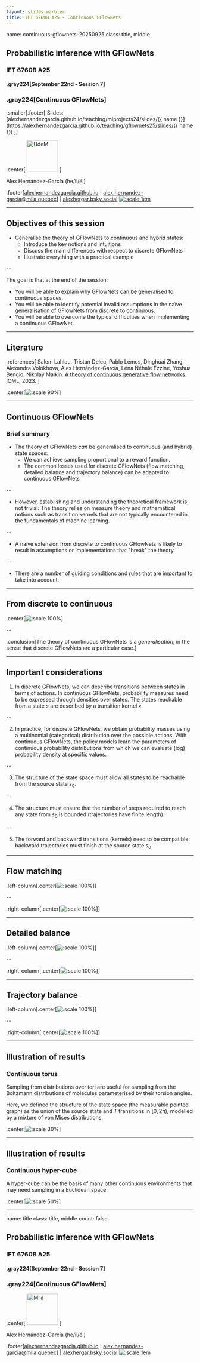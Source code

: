 ```yaml
---
layout: slides_warbler
title: IFT 6760B A25 - Continuous GFlowNets
---
```


name: continuous-gflownets-20250925
class: title, middle

## Probabilistic inference with GFlowNets
### IFT 6760B A25

#### .gray224[September 22nd - Session 7]
### .gray224[Continuous GFlowNets]

.smaller[.footer[
Slides: [alexhernandezgarcia.github.io/teaching/mlprojects24/slides/{{ name }}](https://alexhernandezgarcia.github.io/teaching/gflownets25/slides/{{ name }})
]]

.center[
<a href="http://www.umontreal.ca/"><img src="../../../assets/images/slides/logos/udem-white.png" alt="UdeM" style="height: 6em"></a>
]

Alex Hernández-García (he/il/él)

.footer[[alexhernandezgarcia.github.io](https://alexhernandezgarcia.github.io/) | [alex.hernandez-garcia@mila.quebec](mailto:alex.hernandez-garcia@mila.quebec)] | [alexhergar.bsky.social](https://bsky.app/profile/alexhergar.bsky.social) [![:scale 1em](../../../assets/images/slides/misc/bluesky.png)](https://bsky.app/profile/alexhergar.bsky.social)<br>

---

## Objectives of this session

- Generalise the theory of GFlowNets to continuous and hybrid states:
    - Introduce the key notions and intuitions
    - Discuss the main differences with respect to discrete GFlowNets
    - Illustrate everything with a practical example

--

The goal is that at the end of the session:
- You will be able to explain why GFlowNets can be generalised to continuous spaces.
- You will be able to identify potential invalid assumptions in the naïve generalisation of GFlowNets from discrete to continuous.
- You will be able to overcome the typical difficulties when implementing a continuous GFlowNet.

---

## Literature

.references[
Salem Lahlou, Tristan Deleu, Pablo Lemos, Dinghuai Zhang, Alexandra Volokhova, Alex Hernández-García, Léna Néhale Ezzine, Yoshua Bengio, Nikolay Malkin. [A theory of continuous generative flow networks](https://arxiv.org/abs/2301.12594). ICML, 2023.
]

.center[![:scale 90%](../../../assets/images/teaching/gflownets/continuous/paper.png)]

---

## Continuous GFlowNets
### Brief summary

- The theory of GFlowNets _can_ be generalised to continuous (and hybrid) state spaces:
    - We can achieve sampling proportional to a reward function.
    - The common losses used for discrete GFlowNets (flow matching, detailed balance and trajectory balance) can be adapted to continuous GFlowNets

--

- However, establishing and understanding the theoretical framework is not trivial: The theory relies on measure theory and mathematical notions such as transition kernels that are not typically encountered in the fundamentals of machine learning.

--

- A naïve extension from discrete to continuous GFlowNets is likely to result in assumptions or implementations that "break" the theory.

--

- There are a number of guiding conditions and rules that are important to take into account.

---

## From discrete to continuous

.center[![:scale 100%](../../../assets/images/teaching/gflownets/continuous/table_discrete_continuous.png)]

--

.conclusion[The theory of continuous GFlowNets is a _generalisation_, in the sense that discrete GFlowNets are a particular case.]

---

## Important considerations

1. In discrete GFlowNets, we can describe transitions between states in terms of actions. In continuous GFlowNets, probability measures need to be expressed through densities over states. The states reachable from a state $s$ are described by a transition kernel $\kappa$.

--

2. In practice, for discrete GFlowNets, we obtain probability masses using a multinomial (categorical) distribution over the possible actions. With continuous GFlowNets, the policy models learn the parameters of continuous probability distributions from which we can evaluate (log) probability density at specific values.

--

3. The structure of the state space must allow all states to be reachable from the source state $s_0$.

--

4. The structure must ensure that the number of steps required to reach any state from $s_0$ is bounded (trajectories have finite length).

--

5. The forward and backward transitions (kernels) need to be compatible: backward trajectories must finish at the source state $s_0$.

---

## Flow matching

.left-column[.center[![:scale 100%](../../../assets/images/teaching/gflownets/continuous/fm-condition.png)]]

--

.right-column[.center[![:scale 100%](../../../assets/images/teaching/gflownets/continuous/fm-loss.png)]]

---

## Detailed balance

.left-column[.center[![:scale 100%](../../../assets/images/teaching/gflownets/continuous/db-condition.png)]]

--

.right-column[.center[![:scale 100%](../../../assets/images/teaching/gflownets/continuous/db-loss.png)]]

---

## Trajectory balance

.left-column[.center[![:scale 100%](../../../assets/images/teaching/gflownets/continuous/tb-condition.png)]]

--

.right-column[.center[![:scale 100%](../../../assets/images/teaching/gflownets/continuous/tb-loss.png)]]

---

## Illustration of results
### Continuous torus

Sampling from distributions over tori are useful for sampling from the Boltzmann distributions of molecules parameterised by their torsion angles.

Here, we defined the structure of the state space (the measurable pointed graph) as the union of the source state and $T$ transitions in $[0, 2\pi)$, modelled by a mixture of von Mises distributions.

.center[![:scale 30%](../../../assets/images/teaching/gflownets/continuous/kdes_molecules.png)]

---

## Illustration of results
### Continuous hyper-cube

A hyper-cube can be the basis of many other continuous environments that may need sampling in a Euclidean space.

.center[![:scale 50%](../../../assets/images/slides/gflownet/cube2d/allvalid.gif)]

---

name: title
class: title, middle
count: false

## Probabilistic inference with GFlowNets
### IFT 6760B A25

#### .gray224[September 22nd - Session 7]
### .gray224[Continuous GFlowNets]

.center[
<a href="http://www.umontreal.ca/"><img src="../../../assets/images/slides/logos/udem-white.png" alt="Mila" style="height: 6em"></a>
]

Alex Hernández-García (he/il/él)

.footer[[alexhernandezgarcia.github.io](https://alexhernandezgarcia.github.io/) | [alex.hernandez-garcia@mila.quebec](mailto:alex.hernandez-garcia@mila.quebec)] | [alexhergar.bsky.social](https://bsky.app/profile/alexhergar.bsky.social) [![:scale 1em](../../../assets/images/slides/misc/bluesky.png)](https://bsky.app/profile/alexhergar.bsky.social)<br>

